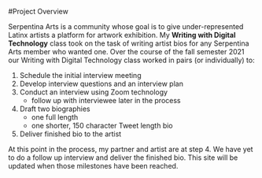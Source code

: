 #Project Overview

Serpentina Arts is a community whose goal is to give under-represented Latinx artists a platform for artwork exhibition. My **Writing with Digital Technology** class took on the task of writing artist bios for any Serpentina Arts member who wanted one. Over the course of the fall semester 2021 our Writing with Digital Technology class worked in pairs (or individually) to:

1. Schedule the initial interview meeting
2. Develop interview questions and an interview plan
3. Conduct an interview using Zoom technology
    * follow up with interviewee later in the process
4. Draft two biographies
    * one full length 
    * one shorter, 150 character Tweet length bio
5. Deliver finished bio to the artist

At this point in the process, my partner and artist are at step 4. We have yet to do a follow up interview and deliver the finished bio. This site will be updated when those milestones have been reached.

